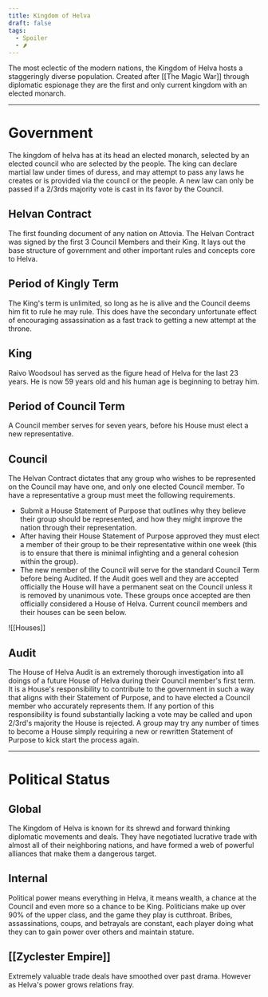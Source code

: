 ```yaml
---
title: Kingdom of Helva
draft: false
tags:
  - Spoiler
  - 🌶
---
```

The most eclectic of the modern nations, the Kingdom of Helva hosts a staggeringly diverse population. Created after [[The Magic War]] through diplomatic espionage they are the first and only current kingdom with an elected monarch. 
<hr>

# Government
The kingdom of helva has at its head an elected monarch, selected by an elected council who are selected by the people. The king can declare martial law under times of duress, and may attempt to pass any laws he creates or is provided via the council or the people. A new law can only be passed if a 2/3rds majority vote is cast in its favor by the Council.
## Helvan Contract
The first founding document of any nation on Attovia. The Helvan Contract was signed by the first 3 Council Members and their King. It lays out the base structure of government and other important rules and concepts core to Helva.
## Period of Kingly Term
The King's term is unlimited, so long as he is alive and the Council deems him fit to rule he may rule. This does have the secondary unfortunate effect of encouraging assassination as a fast track to getting a new attempt at the throne.
## King
Raivo Woodsoul has served as the figure head of Helva for the last 23 years. He is now 59 years old and his human age is beginning to betray him.
## Period of Council Term
A Council member serves for seven years, before his House must elect a new representative.
## Council
The Helvan Contract dictates that any group who wishes to be represented on the Council may have one, and only one elected Council member. To have a representative a group must meet the following requirements.
- Submit a House Statement of Purpose that outlines why they believe their group should be represented, and how they might improve the nation through their representation. 
- After having their House Statement of Purpose approved they must elect a member of their group to be their representative within one week (this is to ensure that there is minimal infighting and a general cohesion within the group).
- The new member of the Council will serve for the standard Council Term before being Audited. If the Audit goes well and they are accepted officially the House will have a permanent seat on the Council unless it is removed by unanimous vote.
These groups once accepted are then officially considered a House of Helva.
Current council members and their houses can be seen below.

![[Houses]]
## Audit
The House of Helva Audit is an extremely thorough investigation into all doings of a future House of Helva during their Council member's first term. It is a House's responsibility to contribute to the government in such a way that aligns with their Statement of Purpose, and to have elected a Council member who accurately represents them. If any portion of this responsibility is found substantially lacking a vote may be called and upon 2/3rd's majority the House is rejected. A group may try any number of times to become a House simply requiring a new or rewritten Statement of Purpose to kick start the process again.

<hr>

# Political Status

## Global
The Kingdom of Helva is known for its shrewd and forward thinking diplomatic movements and deals. They have negotiated lucrative trade with almost all of their neighboring nations, and have formed a web of powerful alliances that make them a dangerous target.

## Internal 
Political power means everything in Helva, it means wealth, a chance at the Council and even more so a chance to be King. Politicians make up over 90% of the upper class, and the game they play is cutthroat. Bribes, assassinations, coups, and betrayals are constant, each player doing what they can to gain power over others and maintain stature. 

## [[Zyclester Empire]]
Extremely valuable trade deals have smoothed over past drama. However as Helva's power grows relations fray.